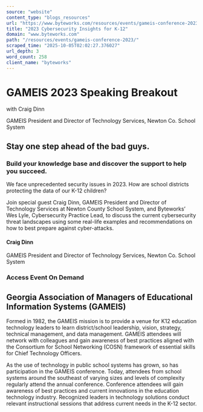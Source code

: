 ```yaml
---
source: "website"
content_type: "blogs_resources"
url: "https://www.byteworks.com/resources/events/gameis-conference-2023/"
title: "2023 Cybersecurity Insights for K-12"
domain: "www.byteworks.com"
path: "/resources/events/gameis-conference-2023/"
scraped_time: "2025-10-05T02:02:27.376027"
url_depth: 3
word_count: 258
client_name: "byteworks"
---
```


# GAMEIS 2023 Speaking Breakout

with Craig Dinn

GAMEIS President and Director of Technology Services, Newton Co. School System

## Stay one step ahead of the bad guys.

### Build your knowledge base and discover the support to help you succeed.

We face unprecedented security issues in 2023. How are school districts protecting the data of our K-12 children?

Join special guest Craig Dinn, GAMEIS President and Director of Technology Services at Newton County School System, and Byteworks’ Wes Lyle, Cybersecurity Practice Lead, to discuss the current cybersecurity threat landscapes using some real-life examples and recommendations on how to best prepare against cyber-attacks.

#### Craig Dinn

GAMEIS President and Director of Technology Services, Newton Co. School System

### Access Event On Demand

## Georgia Association of Managers of Educational Information Systems (GAMEIS)

Formed in 1982, the GAMEIS mission is to provide a venue for K12 education technology leaders to learn district/school leadership, vision, strategy, technical management, and data management. GAMEIS attendees will network with colleagues and gain awareness of best practices aligned with the Consortium for School Networking (COSN) framework of essential skills for Chief Technology Officers.

As the use of technology in public school systems has grown, so has participation in the GAMEIS conference. Today, attendees from school systems around the southeast of varying sizes and levels of complexity regularly attend the annual conference. Conference attendees will gain awareness of best practices and current innovations in the education technology industry. Recognized leaders in technology solutions conduct relevant instructional sessions that address current needs in the K-12 sector.
